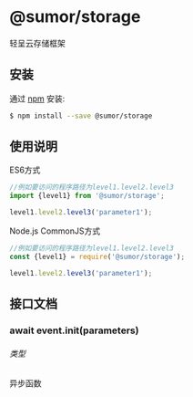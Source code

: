 # @sumor/storage
轻呈云存储框架

## 安装

通过 [npm](https://www.npmjs.com/) 安装:
```sh
$ npm install --save @sumor/storage
```

## 使用说明

ES6方式
```js
//例如要访问的程序路径为level1.level2.level3
import {level1} from '@sumor/storage';

level1.level2.level3('parameter1');
```
Node.js CommonJS方式
```js
//例如要访问的程序路径为level1.level2.level3
const {level1} = require('@sumor/storage');

level1.level2.level3('parameter1');
```

## 接口文档

### await event.init(parameters)
###### 类型
异步函数